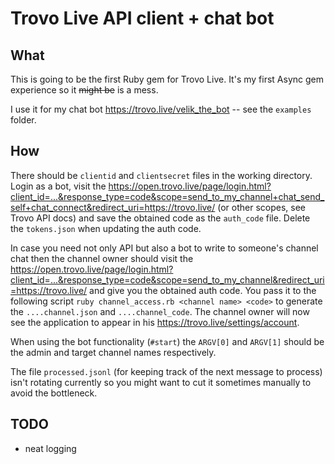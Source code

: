 # Trovo Live API client + chat bot

## What

This is going to be the first Ruby gem for Trovo Live. It's my first Async gem experience so it ~~might be~~ is a mess.

I use it for my chat bot https://trovo.live/velik_the_bot -- see the `examples` folder.

## How

There should be `clientid` and `clientsecret` files in the working directory. Login as a bot, visit the https://open.trovo.live/page/login.html?client_id=...&response_type=code&scope=send_to_my_channel+chat_send_self+chat_connect&redirect_uri=https://trovo.live/ (or other scopes, see Trovo API docs) and save the obtained code as the `auth_code` file. Delete the `tokens.json` when updating the auth code.

In case you need not only API but also a bot to write to someone's channel chat then the channel owner should visit the https://open.trovo.live/page/login.html?client_id=...&response_type=code&scope=send_to_my_channel&redirect_uri=https://trovo.live/ and give you the obtained auth code. You pass it to the following script `ruby channel_access.rb <channel name> <code>` to generate the `....channel.json` and `....channel_code`. The channel owner will now see the application to appear in his https://trovo.live/settings/account.

When using the bot functionality (`#start`) the `ARGV[0]` and `ARGV[1]` should be the admin and target channel names respectively.

The file `processed.jsonl` (for keeping track of the next message to process) isn't rotating currently so you might want to cut it sometimes manually to avoid the bottleneck.

## TODO

* neat logging
